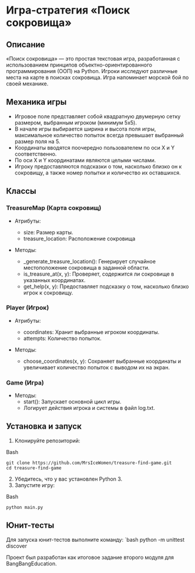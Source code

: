 # Игра-стратегия «Поиск сокровища»

## Описание

«Поиск сокровища» — это простая текстовая игра, 
разработанная с использованием принципов 
объектно-ориентированного программирования (ООП) 
на Python. Игроки исследуют различные места на 
карте в поисках сокровища. Игра напоминает морской 
бой по своей механике.

## Механика игры

- Игровое поле представляет собой квадратную 
двумерную сетку размером, выбранным игроком
(минимум 5x5).
- В начале игры выбирается ширина и высота поля
игры, максимальное количество попыток всегда 
превышает выбранный размер поля на 5.
- Координаты вводятся поочередно пользователем 
по оси X и Y соответственно.
- По оси X и Y координатами являются целыми числами.
- Игроку предоставляются подсказки о том, 
насколько близко он к сокровищу, а также номер
попытки и количество их оставшихся.

## Классы

### TreasureMap (Карта сокровищ)

- Атрибуты:
  - size: Размер карты.
  - treasure_location: Расположение сокровища

- Методы:
  - _generate_treasure_location(): 
Генерирует случайное местоположение сокровища в 
заданной области.
  - is_treasure_at(x, y): Проверяет, содержится 
ли сокровище в указанных координатах.
  - get_help(x, y): Предоставляет подсказку о 
том, насколько близко игрок к сокровищу.

### Player (Игрок)

- Атрибуты:
  - coordinates: Хранит выбранные
игроком координаты.
  - attempts: Количество попыток.

- Методы:
  - choose_coordinates(x, y): Сохраняет 
выбранные координаты и увеличивает количество 
попыток с выводом их на экран.

### Game (Игра)

- Методы:
  - start(): Запускает основной цикл игры.
  - Логирует действия игрока и системы в 
файл log.txt.

## Установка и запуск

1. Клонируйте репозиторий:
   
Bash

    git clone https://github.com/MrsIceWomen/treasure-find-game.git
    cd treasure-find-game
    
2. Убедитесь, что у вас установлен Python 3. 
3. Запустите игру:
   
Bash

    python main.py
    
## Юнит-тесты

Для запуска юнит-тестов выполните команду:
`bash
python -m unittest discover


Проект был разработан как итоговое 
задание второго модуля для 
BangBangEducation.
